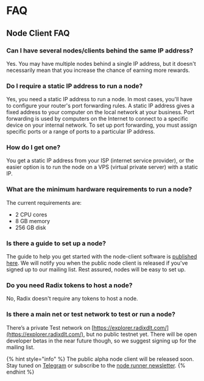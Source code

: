 # FAQ

## Node Client FAQ

### Can I have several nodes/clients behind the same IP address?

Yes. You may have multiple nodes behind a single IP address, but it doesn't necessarily mean that you increase the chance of earning more rewards.

### Do I require a static IP address to run a node?

Yes, you need a static IP address to run a node. In most cases, you'll have to configure your router's port forwarding rules. A static IP address gives a fixed address to your computer on the local network at your business. Port forwarding is used by computers on the Internet to connect to a specific device on your internal network. To set up port forwarding, you must assign specific ports or a range of ports to a particular IP address.

### How do I get one?

You get a static IP address from your ISP \(internet service provider\), or the easier option is to run the node on a VPS \(virtual private server\) with a static IP.

### What are the minimum hardware requirements to run a node?

The current requirements are:

* 2 CPU cores 
* 8 GB memory 
* 256 GB disk

### Is there a guide to set up a node?

The guide to help you get started with the node-client software is [published here](./). We will notify you when the public node client is released if you've signed up to our mailing list.  Rest assured, nodes will be easy to set up.

### Do you need Radix tokens to host a node?

No, Radix doesn't require any tokens to host a node.

### Is there a main net or test network to test or run a node?

There’s a private Test network on [https://explorer.radixdlt.com/](https://explorer.radixdlt.com/), but no public testnet yet. There will be open developer betas in the near future though, so we suggest signing up for the mailing list.

{% hint style="info" %}
The public alpha node client will be released soon. Stay tuned on [Telegram](https://t.me/radixdlt) or subscribe to the [node runner newsletter](https://radixdlt.typeform.com/to/nyKvMV).
{% endhint %}

